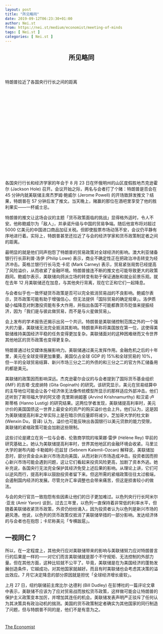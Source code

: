 ```yaml
---
layout: post
title: "所见略同"
date: 2019-09-12T06:23:30+01:00
author: Nei.st
from: https://nei.st/medium/economist/meeting-of-minds
tags: [ Nei.st ]
categories: [ Nei.st ]
---
```


<article class="post-4822 post type-post status-publish format-standard hentry category-economist" id="post-4822">
 <header class="page-header medium Archives">
  <div class="page-header__image">
  </div>
  <div class="page-header__content">
   <h1 class="page-title text-align-center">
    所见略同
   </h1>
  </div>
 </header>
 <div class="entry-content aesop-entry-content" id="post-4822-content">
  <link as="font" crossorigin="anonymous" href="//cdn.jsdelivr.net/gh/0nd1jyU39XQ/_/glyph/font-face/0uIzqoZjSuJfvSBnvgXTcApMtcVhMcpr.woff" rel="preload" type="font/woff"/>
  <link as="font" crossorigin="anonymous" href="//cdn.jsdelivr.net/gh/0nd1jyU39XQ/_/glyph/font-face/1sTnSLZWDKucPX6SAk.woff" rel="preload" type="font/woff"/>
  <p class="blog-post__description">
   特朗普拉近了各国央行行长之间的距离
  </p>
  <span id="more-4822">
  </span>
  <div class="navigation__primary-inner">
   <a class="economist__link-logo" href="//nei.st/medium/economist">
   </a>
  </div>
  <div class="container img component-image">
   <div class="aspectRatioPlaceholder" style="padding-bottom:56.25%;height: 0;">
    <div class="progressiveMedia" data-height="720" data-width="1280">
     <img alt="" class="progressiveMedia-image" data-src="https://cdn.jsdelivr.net/gh/0nd1jyU39XQ/_/img/1/e52bf525ly1g6wnyi8960j20zk0k0n2o.jpg" src="https://cdn.jsdelivr.net/gh/0nd1jyU39XQ/_/img/1/e52bf525ly1g6wnyi8960j20zk0k0n2o.jpg"/>
    </div>
   </div>
  </div>
  <p>
   各国央行行长和经济学家的年会于 8 月 23 日在怀俄明州的山区度假胜地杰克逊霍尔 (Jackson Hole) 召开。会议开始之际，两名与会者打了个赌：特朗普是否会在 45 分钟内就美联储主席杰罗姆·鲍威尔 (Jerome Powell) 的开场致辞发推文？结果，特朗普在 57 分钟后发了推文。当天晚上，赌赢的那位在酒吧里享受了他的胜利果实——一杯威士忌。
  </p>
  <p>
   特朗普的推文让这场会议的主题「货币政策面临的挑战」显得格外适时，令人不安。他称鲍威尔为「敌人」，并承诺升级与中国的贸易争端。随后他宣布将对超过 5000 亿美元的中国进口商品加征关税。但即使股票市场动荡不安，会议仍平静有序地进行着。实际上，特朗普甚至还拉近了与会的经济学家和货币政策制定者之间的距离。
  </p>
  <p>
   最明显的就是他们同声抱怨了特朗普的贸易政策对全球经济的影响。澳大利亚储备银行行长菲利普·洛伊 (Philip Lowe) 表示，商业不确定性正在把政治冲击转变为经济冲击。英格兰银行行长马克·卡尼 (Mark Carney) 表示，贸易紧张局势已经提高了风险溢价，从而收紧了金融环境。特朗普接连不断的推文也可能导致更大的政策趋同。鲍威尔表示，美联储向鸽派立场的转变有助于保证通胀和就业前景乐观。就在去年 12 月美联储还在加息，与其他央行背离，现在它正和它们一起降息。
  </p>
  <p>
   与会者似乎也一致怀疑货币政策是否可以完全抵消贸易战的不良影响。鲍威尔表示，货币政策可能有助于增强信心，但无法提供「国际贸易的确定规章」。洛伊质疑小幅降息对刺激投资能有多大作用，并指出各国不可能都靠货币贬值来提振经济，因为「我们是与彼此做贸易，而不是与火星做贸易」。
  </p>
  <p>
   会上发布的学术报告还揭示出另一个共识。特朗普是美联储控制范围之外的一个强大的力量，美联储无法完全抵消其影响。特朗普声称将美国放在第一位，这使得美联储维持美国经济平稳的任务变得更加复杂。美联储面对的这种困难继而又令世界其他地区的货币政策也变得更复杂。
  </p>
  <div class="code-block code-block-1" style="margin: 8px 0; clear: both;">
   <div class="container ads_KbHEVhh8Rw">
    <div class="card card--blog post-sidebar">
     <div class="card-body">
      <div class="logo_ngcontent-kty-0">
      </div>
      <div class="iframe-blocker U6XAMK63Vh00WqvF2BacIQ">
       <div class="background-h60B">
       </div>
       <div class="WumZiPCS4MeMw4pxQ">
       </div>
      </div>
     </div>
     <div class="card-footer">
      <div class="card-footer-wrapper" layout="row bottom-left">
      </div>
     </div>
    </div>
   </div>
  </div>
  <p>
   特朗普通过社交媒体施展影响力。美联储通过美元发挥作用。金融危机之后的十年里，美元在全球变得更加重要。美国仅占全球 GDP 的 15%和全球贸易的 10%，但一半的全球贸易结算、新兴市场三分之二的外债的和三分之二的官方外汇储备用的都是美元。
  </p>
  <p>
   美联储的政策因而影响深远。杰克逊霍尔会议的与会者提到了国际货币基金组织 (IMF) 的吉塔·戈皮纳特 (Gita Gopinath) 的研究。该研究显示，美元在贸易结算中的主导地位可能会让各个经济体无法像传统模型所显示的那样适应外部冲击。他们还听到了斯坦福大学的阿文德·克里斯纳姆塞 (Arvind Krishnamurthy) 和汉诺·卢斯蒂格 (Hanno Lustig) 的研究结果。这两位学者发现，美联储提高利率时，美元计价的美国国债这一世界上最安全的资产的购买溢价也会上升。他们认为，这是因为美联储提高利率之举实际上是在暗示供应量即将减少。芝加哥大学的杜文新 (Wenxin Du，音译) 认为，溢价也可能反映出各国银行以美元贷款的能力受限，美联储的紧缩政策可能会加剧这些限制。
  </p>
  <p>
   这些讨论是建立在另一位与会者、伦敦商学院的埃莱娜·雷伊 (Hélène Rey) 早前的研究基础上。她认为美联储提高利率时，世界其他地区的金融环境会收紧。马里兰大学的谢布内姆·卡勒姆利-厄兹甘 (Sebnem Kalemli-Ozcan) 解释说，美联储加息时，部分资金会从新兴市场流向美国，从而对新兴市场造成冲击。投资者因而担心新兴市场可能会遇到问题，这让它们看起来投资风险更高，加剧了资本外逃。她补充说，各国央行无法完全保护其经济免受上述后果的影响。从理论上讲，它们可以逆风而行，提高利率以鼓励投资者留下来。但这所需的紧缩政策往往太过极端，会遏制国内经济的发展。尽管允许汇率调整也会带来痛苦，但这是损害较小的做法。
  </p>
  <p>
   与会的央行官员一致抱怨有些因素让他们的日子更加难过。以色列央行行长阿米尔·亚龙 (Amir Yaron) 谈到，过去三年里，以色列一直保持着非常低的利率水平，但随着美联储收紧货币政策，外资仍纷纷涌入，因为投资者认为以色列是新兴市场的避风港。他说，以色列的货币政策仅抵消了美联储举措的一部分影响。发达经济体的与会者也在抱怨；卡尼称美元「专横跋扈」。
  </p>
  <p>
   <h2>
    一视同仁？
   </h2>
  </p>
  <p>
   所以，在一定程度上，其他央行应对美联储带来的影响与美联储努力应对特朗普言行的后果是一样的——对它们而言美联储就是那个不守规矩、无法控制的外部力量。但在其他方面，这种比较就不公平了。毕竟，美联储是在为美国经济的蓬勃发展创造条件，它越成功，对其他国家就越好。而且有时美联储也会考虑其决策的溢出效应。7 月它决定降息的部分原因就是担忧「全球经济增长疲软」。
  </p>
  <div class="code-block code-block-1" style="margin: 8px 0; clear: both;">
   <div class="container ads_KbHEVhh8Rw">
    <div class="card card--blog post-sidebar">
     <div class="card-body">
      <div class="logo_ngcontent-kty-0">
      </div>
      <div class="iframe-blocker U6XAMK63Vh00WqvF2BacIQ">
       <div class="background-h60B">
       </div>
       <div class="WumZiPCS4MeMw4pxQ">
       </div>
      </div>
     </div>
     <div class="card-footer">
      <div class="card-footer-wrapper" layout="row bottom-left">
      </div>
     </div>
    </div>
   </div>
  </div>
  <p>
   上月 27 日，纽约联储前主席比尔·达德利 (Bill Dudley) 在彭博社的一篇评论文章中表示，美联储不应该为了应对贸易战而放松货币政策，这样做可能会让特朗普的保护主义政策变本加厉，并增加其连任的机会。美联储发表声明严正驳斥了任何认为其决策具有政治动机的揣测。美国的货币政策制定者确实为其他国家的同行制造了问题，但与特朗普不同的是，他们不是有意为之。
  </p>
  <div class="container ag ah">
   <div class="fe n el">
    <a class="dt du bn bo bp bq br bs bt bu dv dw bx by dx dy" href="https://nei.st/medium/economist?source=https://www.economist.com/finance-and-economics/2019/08/29/a-meeting-of-economists-and-central-bankers-was-overshadowed-by-president-donald-trump">
     <div class="c ff fg ag ah fh el fi fj ce fk fl fm fn fo fp fq fr fs ft fu">
      <div class="bs em en eo ep eq fv ah fw fg ag bm eu fx q fy fz p ac">
      </div>
     </div>
    </a>
   </div>
  </div>
  <div class="code-block code-block-2" style="margin: 8px 0; clear: both;">
   <br/>
   <div class="container ads_KbHEVhh8Rw">
    <div class="card card--blog post-sidebar">
     <div class="card-body">
      <div class="logo_ngcontent-kty-0">
      </div>
      <div class="iframe-blocker U6XAMK63Vh00WqvF2BacIQ">
       <div class="background-h60B">
       </div>
       <div class="WumZiPCS4MeMw4pxQ">
       </div>
      </div>
     </div>
     <div class="card-footer">
      <div class="card-footer-wrapper" layout="row bottom-left">
      </div>
     </div>
    </div>
   </div>
  </div>
 </div>
 <footer class="entry-footer">
  <div class="categories icon-link">
   <a href="https://nei.st/category/medium/economist" rel="category tag">
    The Economist
   </a>
  </div>
 </footer>
</article>

